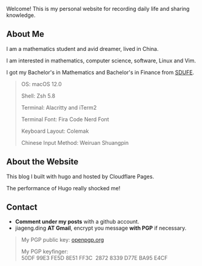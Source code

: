 
Welcome! This is my personal website for recording daily life and sharing knowledge.

## About Me

I am a mathematics student and avid dreamer, lived in China.

I am interested in mathematics, computer science, software, Linux and Vim.

I got my Bachelor's in Mathematics and Bachelor's in Finance from [SDUFE](https://www.sdufe.edu.cn).

> OS: macOS 12.0
>
> Shell: Zsh 5.8
>
> Terminal: Alacritty and iTerm2
>
> Terminal Font: Fira Code Nerd Font
>
> Keyboard Layout: Colemak
>
> Chinese Input Method: Weiruan Shuangpin

## About the Website

This blog I built with hugo and hosted by Cloudflare Pages.

The performance of Hugo really shocked me!

## Contact

- **Comment under my posts** with a github account.
- jiageng.ding **AT Gmail**, encrypt you message **with PGP** if necessary.

> My PGP public key: [openpgp.org](https://keys.openpgp.org/search?q=50DF99E3FE5D8E51FF3C28728339D77EBA95E4CF)
>
> My PGP keyfinger: 50DF 99E3 FE5D 8E51 FF3C  2872 8339 D77E BA95 E4CF
